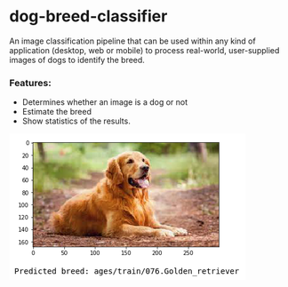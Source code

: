 # dog-breed-classifier
An image classification pipeline that can be used within any kind of application (desktop, web or mobile) to process real-world, user-supplied images of dogs to identify the breed.

### Features: 
- Determines whether an image is a dog or not
- Estimate the breed
- Show statistics of the results.

<img src="./1_u-f5zRrRGaelRuyXst9eUA.png" />
